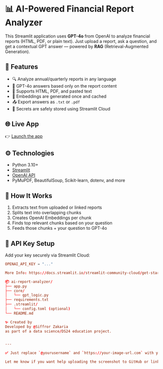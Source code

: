 # 📊 AI-Powered Financial Report Analyzer

This Streamlit application uses **GPT-4o** from OpenAI to analyze financial reports (HTML, PDF, or plain text). Just upload a report, ask a question, and get a contextual GPT answer — powered by **RAG** (Retrieval-Augmented Generation).

## 🚀 Features

- 🔍 Analyze annual/quarterly reports in any language
- 🧠 GPT-4o answers based only on the report content
- 📄 Supports HTML, PDF, and pasted text
- 💾 Embeddings are generated once and cached
- 📤 Export answers as `.txt` or `.pdf`
- 🔐 Secrets are safely stored using Streamlit Cloud

## 🌐 Live App

👉 [Launch the app](https://ai-rapport-analys.streamlit.app)

## ⚙️ Technologies

- Python 3.10+
- [Streamlit](https://streamlit.io)
- [OpenAI API](https://platform.openai.com/)
- PyMuPDF, BeautifulSoup, Scikit-learn, dotenv, and more

## 🧠 How It Works

1. Extracts text from uploaded or linked reports
2. Splits text into overlapping chunks
3. Creates OpenAI Embeddings per chunk
4. Finds top relevant chunks based on your question
5. Feeds those chunks + your question to GPT-4o

## 🔐 API Key Setup

Add your key securely via Streamlit Cloud:

```toml
OPENAI_API_KEY = "..."

More Info: https://docs.streamlit.io/streamlit-community-cloud/get-started/deploy-an-app/connect-to-data-sources/secrets-management

📦 ai-report-analyzer/
├── app.py
├── core/
│   └── gpt_logic.py
├── requirements.txt
├── .streamlit/
│   └── config.toml (optional)
└── README.md

✨ Created by
Developed by @Siffror Zakaria
as part of a data science/DS24 education project.


---

✅ Just replace `@yourusername` and `https://your-image-url.com` with your actual GitHub username and (optional) app screenshot.

Let me know if you want help uploading the screenshot to GitHub or linking your name.

